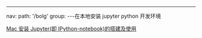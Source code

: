 ---
nav:
  path: '/bolg'
group:
---在本地安装 jupyter python 开发环境

[Mac 安装 Jupyter(即 IPython-notebook)的搭建及使用](https://blog.csdn.net/doudou19930614/article/details/82413986)
